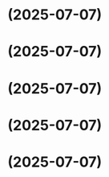 # [](https://github.com/admcfarland/ngx-mat-datepicker-pack/compare/v0.0.7...v) (2025-07-07)



# [](https://github.com/admcfarland/ngx-mat-datepicker-pack/compare/v0.0.6...v) (2025-07-07)



# [](https://github.com/admcfarland/ngx-mat-datepicker-pack/compare/v0.0.5...v) (2025-07-07)



# [](https://github.com/admcfarland/ngx-mat-datepicker-pack/compare/v0.0.4...v) (2025-07-07)



# [](https://github.com/admcfarland/ngx-mat-datepicker-pack/compare/v0.0.3...v) (2025-07-07)



